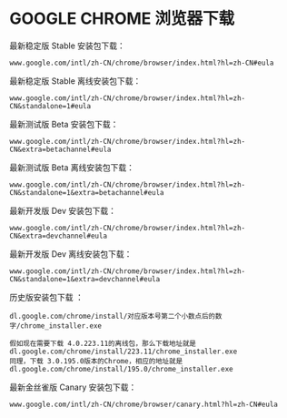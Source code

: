 # GOOGLE CHROME 浏览器下载


最新稳定版 Stable 安装包下载：

    www.google.com/intl/zh-CN/chrome/browser/index.html?hl=zh-CN#eula

最新稳定版 Stable 离线安装包下载：

    www.google.com/intl/zh-CN/chrome/browser/index.html?hl=zh-CN&standalone=1#eula
 
最新测试版 Beta 安装包下载：

    www.google.com/intl/zh-CN/chrome/browser/index.html?hl=zh-CN&extra=betachannel#eula

最新测试版 Beta 离线安装包下载：

    www.google.com/intl/zh-CN/chrome/browser/index.html?hl=zh-CN&standalone=1&extra=betachannel#eula
 
最新开发版 Dev 安装包下载：

    www.google.com/intl/zh-CN/chrome/browser/index.html?hl=zh-CN&extra=devchannel#eula

最新开发版 Dev 离线安装包下载：

    www.google.com/intl/zh-CN/chrome/browser/index.html?hl=zh-CN&standalone=1&extra=devchannel#eula

历史版安装包下载 ：

    dl.google.com/chrome/install/对应版本号第二个小数点后的数字/chrome_installer.exe

    假如现在需要下载 4.0.223.11的离线包，那么下载地址就是dl.google.com/chrome/install/223.11/chrome_installer.exe
    同理，下载 3.0.195.0版本的Chrome，相应的地址就是dl.google.com/chrome/install/195.0/chrome_installer.exe

最新金丝雀版 Canary 安装包下载：

    www.google.com/intl/zh-CN/chrome/browser/canary.html?hl=zh-CN#eula
